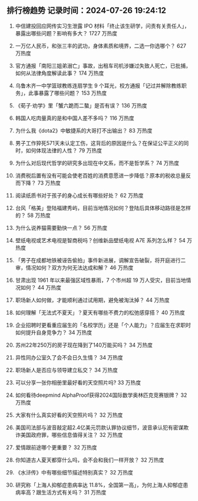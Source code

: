 
## 排行榜趋势 记录时间：2024-07-26 19:24:12
  
  1. 中信建投回应网传实习生泄露 IPO 材料「终止该生研学，问责有关责任人」，暴露出哪些问题？影响有多大？ 1727 万热度
    
  2. 一万亿人民币，和张三丰的武功，身体素质和境界，二选一你选哪个？ 627 万热度
    
  3. 官方通报「南阳三姐弟溺亡」事故，出租车司机涉嫌过失致人死亡，已批捕，如何从法律角度解读此事？ 174 万热度
    
  4. 乌鲁木齐一中学篮球教练连扇学生 9 个耳光，校方通报「记过并解除教练职务」，此事暴露了哪些问题？ 153 万热度
    
  5. 《荀子·劝学》里「蟹六跪而二螯」是否有误？ 136 万热度
    
  6. 韩国人吃肉量真的是和中国人差不多吗？ 116 万热度
    
  7. 为什么我《dota2》中敏捷系的大哥打不出输出？ 83 万热度
    
  8. 男子工作猝死571天未认定工伤，这背后的原因是什么？在保证公平正义的同时，如何体现法律的人性？ 79 万热度
    
  9. 为什么对后现代哲学的研究多出现在中文系，而不是哲学系？ 74 万热度
    
  10. 消费税后置有没有可能会使老百姓的消费意愿进一步降低？原本的税收总量反而下降？ 73 万热度
    
  11. 阅读纸质书对于孩子的身心成长有哪些好处？ 62 万热度
    
  12. 台风「格美」登陆福建秀屿，目前当地情况如何？登陆后具体移动路径是怎样的？ 58 万热度
    
  13. 为什么说养猫需要勤快一点？ 56 万热度
    
  14. 壁纸电视或艺术电视是智商税吗？创维新品壁纸电视 A7E 系列怎么样？ 54 万热度
    
  15. 「男子在成都地铁被诬告偷拍」事件新进展，调解宣告破裂，将开庭进行二审，情况如何？双方为何无法达成和解？ 46 万热度
    
  16. 甘肃出现 1961 年以来最强区域性暴雨，7 个市州超 19 万人受灾，目前当地情况如何？ 44 万热度
    
  17. 职场新人如何做，才能顺利通过试用期，避免被淘汰掉？ 44 万热度
    
  18. 如何理解「无法式不夏天」？夏天有哪些不费力的松弛感穿搭？ 40 万热度
    
  19. 企业招聘时更看重应届生的「名校学历」还是「个人能力」？应届生在求职时如何提升自身竞争力？ 34 万热度
    
  20. 苏州22年250万的房子现在降到了140万能买吗？ 34 万热度
    
  21. 异性同办公室久了会不会日久生情？ 34 万热度
    
  22. 职场新人是否应与领导建立私交？ 34 万热度
    
  23. 可以分享一张你相册里最好看的天空照片吗? 33 万热度
    
  24. 如何看待deepmind AlphaProof获得2024国际数学奥林匹克竞赛银牌？ 32 万热度
    
  25. 大家有什么真实好看的天空照片吗？ 32 万热度
    
  26. 美国司法部与波音敲定超2.4亿美元罚款认罪协议细节，波音承认犯有密谋欺诈美国政府罪，哪些信息值得关注？ 32 万热度
    
  27. 爱情跟前途哪个更重要？ 32 万热度
    
  28. 你知道古人夏天都穿什么吗，会不会和我们一样开放？ 32 万热度
    
  29. 《水浒传》中有哪些细节描述特别真实？ 32 万热度
    
  30. 研究称「上海人抑郁症患病率达 11.8%，全国第一高」，为何上海人抑郁症患病率高？跟生活方式有关吗？ 31 万热度
    